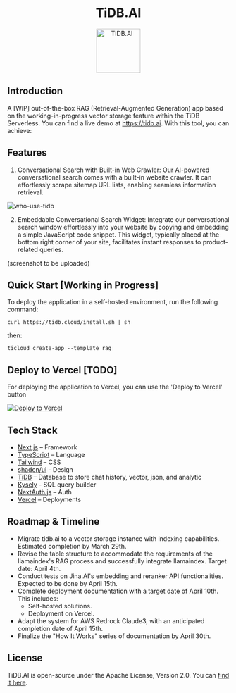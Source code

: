 <div align="center">
<h1>TiDB.AI</h1>
  <a href='https://tidb.cloud/?utm_source=github&utm_medium=tidb.ai'>
    <img src="https://raw.githubusercontent.com/pingcap/tidb.ai/main/www/public/nextra/icon-dark.svg" alt="TiDB.AI" width =100 height=100></img>
  </a>
</div>

## Introduction
A [WIP] out-of-the-box RAG (Retrieval-Augmented Generation) app based on the working-in-progress vector storage feature within the TiDB Serverless. You can find a live demo at https://tidb.ai. With this tool, you can achieve:


## Features
1. Conversational Search with Built-in Web Crawler: Our AI-powered conversational search comes with a built-in website crawler. It can effortlessly scrape sitemap URL lists, enabling seamless information retrieval.

![who-use-tidb](https://github.com/pingcap/tidb.ai/assets/1237528/0784e26e-8392-4bbe-bda1-6a680b12a805 "Image Title")

2. Embeddable Conversational Search Widget: Integrate our conversational search window effortlessly into your website by copying and embedding a simple JavaScript code snippet. This widget, typically placed at the bottom right corner of your site, facilitates instant responses to product-related queries.

(screenshot to be uploaded)

## Quick Start [Working in Progress]
To deploy the application in a self-hosted environment, run the following command:

```
curl https://tidb.cloud/install.sh | sh
```
then:
```
ticloud create-app --template rag
```


## Deploy to Vercel [TODO]
For deploying the application to Vercel, you can use the 'Deploy to Vercel' button

[![Deploy to Vercel](https://vercel.com/button)](https://vercel.com/import/project?template=YOUR_GITHUB_REPOSITORY_URL)


## Tech Stack
- [Next.js](https://nextjs.org/) – Framework
- [TypeScript](https://www.typescriptlang.org/) – Language
- [Tailwind](https://tailwindcss.com/) – CSS
- [shadcn/ui](https://ui.shadcn.com/) - Design
- [TiDB](https://tidb.cloud/) – Database to store chat history, vector, json, and analytic
- [Kysely](https://kysely.dev/) - SQL query builder
- [NextAuth.js](https://next-auth.js.org/) – Auth
- [Vercel](https://vercel.com/) – Deployments


## Roadmap & Timeline

* Migrate tidb.ai to a vector storage instance with indexing capabilities. Estimated completion by March 29th.
* Revise the table structure to accommodate the requirements of the llamaindex's RAG process and successfully integrate llamaindex. Target date: April 4th.
* Conduct tests on Jina.AI's embedding and reranker API functionalities. Expected to be done by April 15th.
* Complete deployment documentation with a target date of April 10th. This includes:
  * Self-hosted solutions.
  * Deployment on Vercel.
* Adapt the system for AWS Redrock Claude3, with an anticipated completion date of April 15th.
* Finalize the "How It Works" series of documentation by April 30th.

## License

TiDB.AI is open-source under the Apache License, Version 2.0. You can [find it here](/LICENSE.txt).
